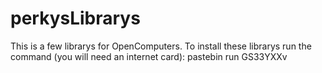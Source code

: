 # perkysLibrarys
This is a few librarys for OpenComputers.
To install these librarys run the command (you will need an internet card):
pastebin run GS33YXXv
